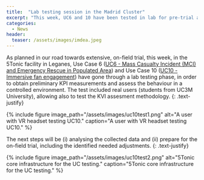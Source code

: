 ```yaml
---
title:  "Lab testing session in the Madrid Cluster"
excerpt: "This week, UC6 and 10 have been tested in lab for pre-trial assessment"
categories: 
  - News
header:
  teaser: /assets/images/imdea.jpeg
---
```


As planned in our road towards extensive, on-field trial, this week, in the 5Tonic facility in Leganes, Use Case 6 ([UC6 - Mass Casualty Incident (MCI) and Emergency Rescue in Populated Area](https://trialsnet.eu/usecases/UC6/)) and Use Case 10 ([UC10 - Immersive fan engagement](https://trialsnet.eu/usecases/UC6/)) have gone through a lab testing phase, in order to obtain preliminary KPI measurements and assess the behaviour in a controlled environment. The test included real users (students from UC3M University), allowing also to test the KVI assesment methodology.
{: .text-justify}

{% include figure image_path="/assets/images/uc10test1.png" alt="A user with VR headset testing UC10." caption="A user with VR headset testing UC10." %}

The next steps will be (i) analysing the collected data and (ii) prepare for the on-field trial, including the identified needed adjustments.
{: .text-justify}

{% include figure image_path="/assets/images/uc10test2.png" alt="5Tonic core infrastructure for the UC testing." caption="5Tonic core infrastructure for the UC testing." %}


